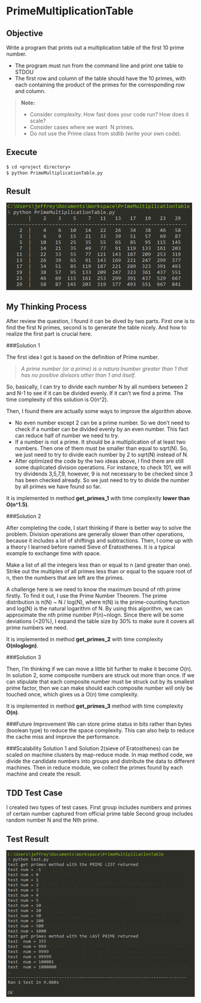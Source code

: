 # PrimeMultiplicationTable
## Objective
Write a program that prints out a multiplication table of the first 10 prime number. 
 - The program must run from the command line and print one table to STDOU
 - The first row and column of the table should have the 10 primes, with each containing the product of the primes for the corresponding row and column. 
  
> **Note:**
> - Consider complexity. How fast does your code run? How does it scale? 
> - Consider cases where we want ​ N​  primes.
> - Do not use the Prime class from stdlib (write your own code).

## Execute
```
$ cd <project directory>
$ python PrimeMultiplicationTable.py
```

## Result
![image](https://raw.githubusercontent.com/Superbeet/PrimeMultiplicationTable/master/screenshots/screenshot1.PNG)

## My Thinking Process

After review the question, I found it can be dived by two parts. First one is to find the first N primes, second is to generate the table nicely. And how to realize the first part is crucial here.

###Solution 1

The first idea I got is based on the definition of Prime number. 
 
>  *A prime number (or a prime) is a natura lnumber greater than 1 that has no positive divisors other than 1 and itself.* 

  So, basically, I can try to divide each number N by all numbers between 2 and N-1 to see if it can be divided evenly. If it can’t we find a prime. The time complexity of this solution is O(n^2).

Then, I found there are actually some ways to improve the algorithm above.

 - No even number except 2 can be a prime number. So we don’t need to check if a number can be divided evenly by an even number. This fact can reduce half of number we need to try.
 - If a number is not a prime. It should be a multiplication of at least two numbers. Then one of them must be smaller than equal to sqrt(N). So, we just need to try to divide each number by 2 to sqrt(N) instead of N.
 - After optimized the code by the two ideas above, I find there are still some duplicated division operations. For instance, to check 101, we will try dividends 3,5,7,9, however, 9 is not necessary to be checked since 3 has been checked already. So we just need to try to divide the number by all primes we have found so far.

It is implemented in method **get_primes_1** with time complexity **lower than O(n^1.5)**.

###Solution 2

After completing the code, I start thinking if there is better way to solve the problem. Division operations are generally slower than other operations, because it includes a lot of shiftings and subtractions. Then, I come up with a theory I learned before named Sieve of Eratosthenes. It is a typical example to exchange time with space.

Make a list of all the integers less than or equal to n (and greater than one). Strike out the multiples of all primes less than or equal to the square root of n, then the numbers that are left are the primes.

A challenge here is we need to know the maximum bound of nth prime firstly. To find it out, I use the Prime Number Theorem. The prime distribution is π(N) ~ N / log(N), where π(N) is the prime-counting function and log(N) is the natural logarithm of N. By using this algorithm, we can approximate the nth prime number P(n)~nlogn. Since there will be some deviations (<20%), I expand the table size by 30% to make sure it covers all prime numbers we need.  

It is implemented in method **get_primes_2** with time complexity **O(nloglogn)**.

###Solution 3

Then, I’m thinking if we can move a little bit further to make it become O(n). In solution 2, some composite numbers are struck out more than once. If we can stipulate that each composite number must be struck out by its smallest prime factor, then we can make should each composite number will only be touched once, which gives us a O(n) time complexity. 

It is implemented in method **get_primes_3** method with time complexity **O(n)**. 

###Future Improvement
We can store prime status in bits rather than bytes (boolean type) to reduce the space complexity. This can also help to reduce the cache miss and improve the performance.

###Scalability
Solution 1 and Solution 2(sieve of Eratosthenes) can be scaled on machine clusters by map-reduce mode. 
In map method code, we divide the candidate numbers into groups and distribute the data to different machines. Then in reduce module, we collect the primes found by each machine and create the result.

## TDD Test Case
I created two types of test cases. 
First group includes numbers and primes of certain number captured from official prime table 
Second group includes random number N and the Nth prime.  

## Test Result
![image](https://raw.githubusercontent.com/Superbeet/PrimeMultiplicationTable/master/screenshots/screenshot2.PNG)
